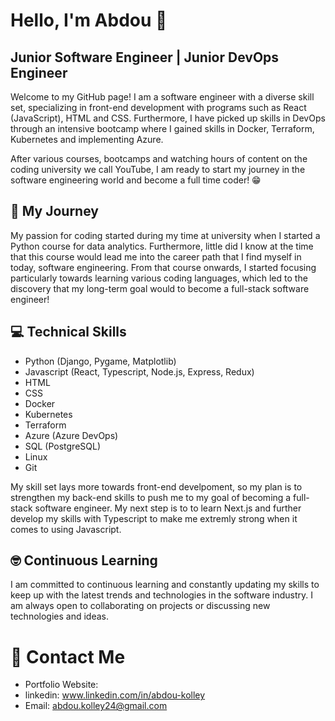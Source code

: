 # Hello, I'm Abdou 👋

## Junior Software Engineer | Junior DevOps Engineer

Welcome to my GitHub page! I am a software engineer with a diverse skill set, specializing in front-end development with programs such as React (JavaScript), HTML and CSS. 
Furthermore, I have picked up skills in DevOps through an intensive bootcamp where I gained skills in Docker, Terraform, Kubernetes and implementing Azure.

After various courses, bootcamps and watching hours of content on the coding university we call YouTube, I am ready to start my journey in the software engineering world and become a full time coder! 😁

## 🚀 My Journey

My passion for coding started during my time at university when I started a Python course for data analytics. Furthermore, little did I know at the time that this course would lead me into the career path that I find myself in today, software engineering.
From that course onwards, I started focusing particularly towards learning various coding languages, which led to the discovery that my long-term goal would to become a full-stack software engineer!

## 💻 Technical Skills 
- Python (Django, Pygame, Matplotlib)           
- Javascript (React, Typescript, Node.js, Express, Redux)
- HTML
- CSS
- Docker
- Kubernetes
- Terraform
- Azure (Azure DevOps)
- SQL (PostgreSQL)
- Linux
- Git

My skill set lays more towards front-end develpoment, so my plan is to strengthen my back-end skills to push me to my goal of becoming a full-stack software engineer. My next step is to to learn Next.js and further develop my skills with Typescript to make me extremly strong when it comes to using Javascript. 

## 🤓 Continuous Learning 
I am committed to continuous learning and constantly updating my skills to keep up with the latest trends and technologies in the software industry. I am always open to collaborating on projects or discussing new technologies and ideas.

# 🤙 Contact Me 
- Portfolio Website: 
- linkedin: www.linkedin.com/in/abdou-kolley
- Email: abdou.kolley24@gmail.com

